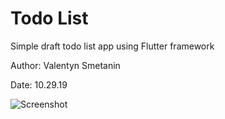 # Todo List

Simple draft todo list app using Flutter framework

Author: Valentyn Smetanin

Date: 10.29.19

![Screenshot](https://github.com/valentynsmetanin/Todo-List/blob/master/todo_list.png=360x720)